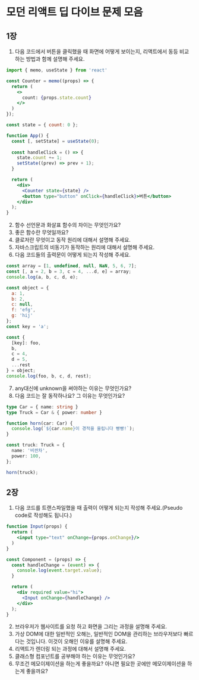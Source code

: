 # 모던 리액트 딥 다이브 문제 모음

## 1장

1. 다음 코드에서 버튼을 클릭했을 때 화면에 어떻게 보이는지, 리액트에서 동등 비교하는 방법과 함께 설명해 주세요.
```jsx
import { memo, useState } from 'react'

const Counter = memo((props) => {
  return (
    <>
      count: {props.state.count}
    </>
  )
});

const state = { count: 0 };

function App() {
  const [, setState] = useState(0);
  
  const handleClick = () => {
    state.count += 1;
    setState((prev) => prev + 1);
  }

  return (
    <div>
      <Counter state={state} />
      <button type="button" onClick={handleClick}>버튼</button>
    </div>
  );
}
```

2. 함수 선언문과 화살표 함수의 차이는 무엇인가요?
3. 좋은 함수란 무엇일까요?
4. 클로저란 무엇이고 동작 원리에 대해서 설명해 주세요.
5. 자바스크립트의 비동기가 동작하는 원리에 대해서 설명해 주세요.
6. 다음 코드들의 출력문이 어떻게 되는지 작성해 주세요.
```js
const array = [1, undefined, null, NaN, 5, 6, 7];
const [, a = 2, b = 3, c = 4, ...d, e] = array;
console.log(a, b, c, d, e);
```

```js
const object = {
  a: 1,
  b: 2,
  c: null,
  f: 'efg',
  g: 'hij'
};
const key = 'a';

const {
  [key]: foo,
  b,
  c = 4,
  d = 5,
  ...rest
} = object;
console.log(foo, b, c, d, rest);
```

7. any대신에 unknown을 써야하는 이유는 무엇인가요?
8. 다음 코드는 잘 동작하나요? 그 이유는 무엇인가요?
```ts
type Car = { name: string }
type Truck = Car & { power: number }

function horn(car: Car) {
  console.log(`${car.name}이 경적을 울립니다 빵빵!`);
}

const truck: Truck = {
  name: '비싼차',
  power: 100,
};

horn(truck);
```

## 2장

1. 다음 코드를 트랜스파일했을 때 출력이 어떻게 되는지 작성해 주세요.(Pseudo code로 작성해도 됩니다.)
```jsx
function Input(props) {
  return (
    <input type="text" onChange={props.onChange}/>
  )
}

const Component = (props) => {
  const handleChange = (event) => {
    console.log(event.target.value);
  }

  return (
    <div required value="hi">
      <Input onChange={handleChange} />
    </div>
  );
}
```

2. 브라우저가 웹사이트를 요청 하고 화면을 그리는 과정을 설명해 주세요.
3. 가상 DOM에 대한 일반적인 오해는, 일반적인 DOM을 관리하는 브라우저보다 빠르다는 것입니다. 이것이 오해인 이유를 설명해 주세요.
4. 리액트가 렌더링 되는 과정에 대해서 설명해 주세요.
5. 클래스형 컴포넌트를 공부해야 하는 이유는 무엇인가요?
6. 무조건 메모이제이션을 하는게 좋을까요? 아니면 필요한 곳에만 메모이제이션을 하는게 좋을까요?

